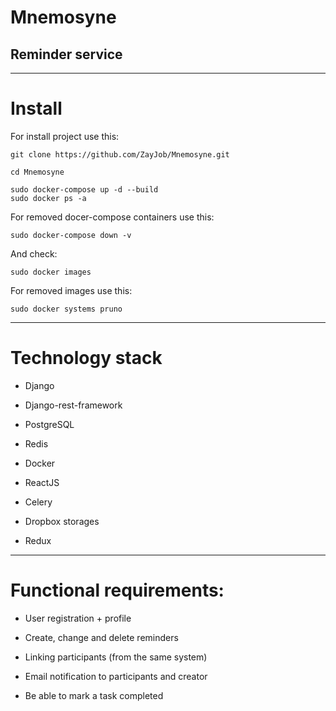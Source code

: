 # Mnemosyne
## Reminder service
---


# Install

For install project use this:
```
git clone https://github.com/ZayJob/Mnemosyne.git

cd Mnemosyne

sudo docker-compose up -d --build
sudo docker ps -a
```

For removed docer-compose containers use this:
```
sudo docker-compose down -v
```
And check:
```
sudo docker images
```
For removed images use this:
```
sudo docker systems pruno
```
---
# Technology stack

+ Django

+ Django-rest-framework

+ PostgreSQL

+ Redis

+ Docker

+ ReactJS

+ Celery

+ Dropbox storages

+ Redux
---
# Functional requirements:

+ User registration + profile

+ Create, change and delete reminders

+ Linking participants (from the same system)

+ Email notification to participants and creator

+ Be able to mark a task completed
